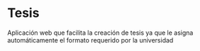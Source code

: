 # Tesis
Aplicación web que facilita la creación de tesis ya que le asigna automáticamente el formato requerido por la universidad
